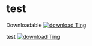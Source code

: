 # test

Downloadable
[![download Ting](https://img.shields.io/badge/download-VSTO-brightgreen.svg)](https://github.com/Andy419/test/blob/main/Release/setup.exe?raw=true "Download Setup.exe Install File")

test
[![download Ting](https://img.shields.io/badge/download-VSTO-brightgreen.svg)](https://raw.githubusercontent.com/Andy419/test/main/Release/EstimateTwoPointZero.vsto "Download Setup.exe Install File")
